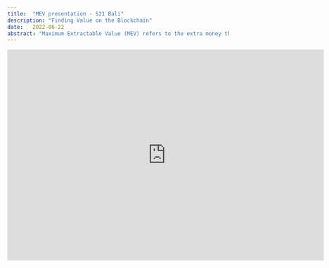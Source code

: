 ```yaml
---
title:  "MEV presentation - S21 Bali"
description: "Finding Value on the Blockchain"
date:   2022-06-22
abstract: "Maximum Extractable Value (MEV) refers to the extra money that block producers can profit from by reordering or censoring transactions in addition to the standard block reward and gas fees. When a user sends a transaction to the blockchain, transctions sit in a staging area called a transaction pool (txpool or sometimes mempool) where their contents are visible to everyone. Searchers and miners monitor this txpool to find opportunities to make extra profits. We explore their various strategies both for sensing and execution."
---
```


<iframe width="720" height="480" src="https://www.youtube.com/embed/m9TBP6M_YYM" title="YouTube video player" frameborder="0" allow="accelerometer; autoplay; clipboard-write; encrypted-media; gyroscope; picture-in-picture" allowfullscreen></iframe>